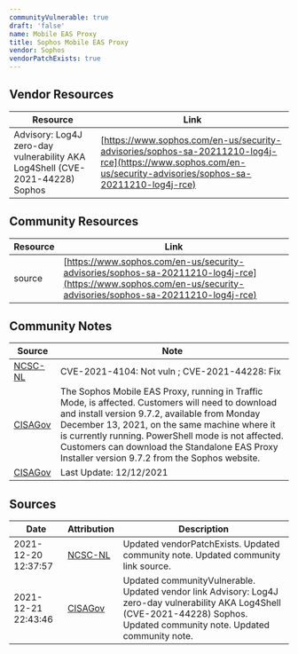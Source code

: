 ```yaml
---
communityVulnerable: true
draft: 'false'
name: Mobile EAS Proxy
title: Sophos Mobile EAS Proxy
vendor: Sophos
vendorPatchExists: true
---
```


## Vendor Resources
| Resource | Link |
| --- | --- |
| Advisory: Log4J zero-day vulnerability AKA Log4Shell (CVE-2021-44228)  Sophos | [https://www.sophos.com/en-us/security-advisories/sophos-sa-20211210-log4j-rce](https://www.sophos.com/en-us/security-advisories/sophos-sa-20211210-log4j-rce) |

## Community Resources
| Resource | Link |
| --- | --- |
| source | [https://www.sophos.com/en-us/security-advisories/sophos-sa-20211210-log4j-rce](https://www.sophos.com/en-us/security-advisories/sophos-sa-20211210-log4j-rce) |

## Community Notes
| Source | Note |
| --- | --- |
| [NCSC-NL](https://github.com/NCSC-NL/log4shell/blob/main/software/README.md) | CVE-2021-4104: Not vuln ; CVE-2021-44228: Fix </ul> |
| [CISAGov](https://raw.githubusercontent.com/cisagov/log4j-affected-db/develop/README.md) | The Sophos Mobile EAS Proxy, running in Traffic Mode, is affected. Customers will need to download and install version 9.7.2, available from Monday December 13, 2021, on the same machine where it is currently running. PowerShell mode is not affected. Customers can download the Standalone EAS Proxy Installer version 9.7.2 from the Sophos website. |
| [CISAGov](https://raw.githubusercontent.com/cisagov/log4j-affected-db/develop/README.md) | Last Update: 12/12/2021 |

## Sources
| Date | Attribution | Description |
| --- | --- | --- |
| 2021-12-20 12:37:57 | [NCSC-NL](https://github.com/NCSC-NL/log4shell/blob/main/software/README.md) | Updated vendorPatchExists. Updated community note. Updated community link source.  |
| 2021-12-21 22:43:46 | [CISAGov](https://raw.githubusercontent.com/cisagov/log4j-affected-db/develop/README.md) | Updated communityVulnerable. Updated vendor link Advisory: Log4J zero-day vulnerability AKA Log4Shell (CVE-2021-44228)  Sophos. Updated community note. Updated community note.  |
